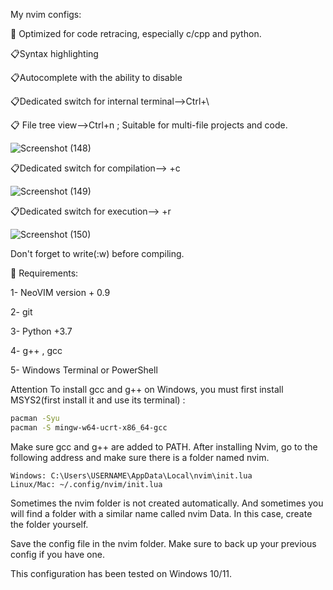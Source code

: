 My nvim configs:

💯 Optimized for code retracing, especially c/cpp and python.

📋Syntax highlighting

📋Autocomplete with the ability to disable

📋Dedicated switch for internal terminal-->Ctrl+\

📋 File tree view-->Ctrl+n ; Suitable for multi-file projects and code.

![Screenshot (148)](https://github.com/user-attachments/assets/e58f2605-6af2-4c4d-8934-35fb32c21187)



📋Dedicated switch for compilation--> \+c

![Screenshot (149)](https://github.com/user-attachments/assets/d37c13d2-88bf-430c-a270-a7ad60600621)

📋Dedicated switch for execution--> \+r

![Screenshot (150)](https://github.com/user-attachments/assets/28a93a37-9949-492c-9054-4b65f56a4155)

Don't forget to write(:w) before compiling.

🧮 Requirements:

1- NeoVIM version + 0.9 

2- git

3- Python +3.7

4- g++ , gcc

5- Windows Terminal or PowerShell


Attention
To install gcc  and g++ on Windows, you must first install MSYS2(first install it and use its terminal) :
```bash
pacman -Syu
pacman -S mingw-w64-ucrt-x86_64-gcc
```
Make sure gcc and g++ are added to PATH.
After installing Nvim, go to the following address and make sure there is a folder named nvim.
```
Windows: C:\Users\USERNAME\AppData\Local\nvim\init.lua
Linux/Mac: ~/.config/nvim/init.lua
```
Sometimes the nvim folder is not created automatically. And sometimes you will find a folder with a similar name called nvim Data. In this case, create the folder yourself.

Save the config file in the nvim folder. Make sure to back up your previous config if you have one.

This configuration has been tested on Windows 10/11.


